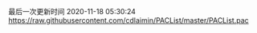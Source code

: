最后一次更新时间 2020-11-18 05:30:24
https://raw.githubusercontent.com/cdlaimin/PACList/master/PACList.pac

